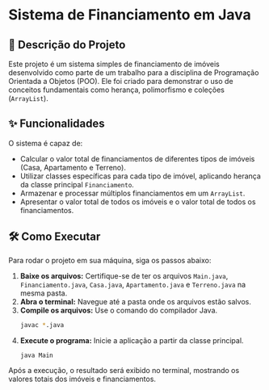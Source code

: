 # Sistema de Financiamento em Java

## 📜 Descrição do Projeto

Este projeto é um sistema simples de financiamento de imóveis desenvolvido como parte de um trabalho para a disciplina de Programação Orientada a Objetos (POO). Ele foi criado para demonstrar o uso de conceitos fundamentais como herança, polimorfismo e coleções (`ArrayList`).

## ✨ Funcionalidades

O sistema é capaz de:
* Calcular o valor total de financiamentos de diferentes tipos de imóveis (Casa, Apartamento e Terreno).
* Utilizar classes específicas para cada tipo de imóvel, aplicando herança da classe principal `Financiamento`.
* Armazenar e processar múltiplos financiamentos em um `ArrayList`.
* Apresentar o valor total de todos os imóveis e o valor total de todos os financiamentos.

## 🛠️ Como Executar

Para rodar o projeto em sua máquina, siga os passos abaixo:

1.  **Baixe os arquivos:** Certifique-se de ter os arquivos `Main.java`, `Financiamento.java`, `Casa.java`, `Apartamento.java` e `Terreno.java` na mesma pasta.
2.  **Abra o terminal:** Navegue até a pasta onde os arquivos estão salvos.
3.  **Compile os arquivos:** Use o comando do compilador Java.
    ```bash
    javac *.java
    ```
4.  **Execute o programa:** Inicie a aplicação a partir da classe principal.
    ```bash
    java Main
    ```

Após a execução, o resultado será exibido no terminal, mostrando os valores totais dos imóveis e financiamentos.
